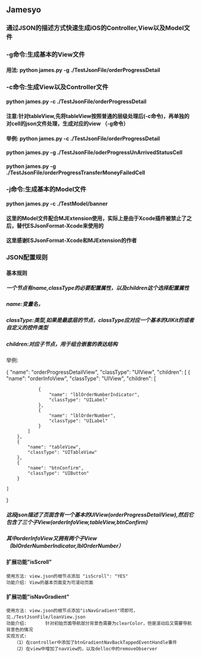 ## Jamesyo
### 通过JSON的描述方式快速生成iOS的Controller,View以及Model文件

### -g命令:生成基本的View文件
#### 用法: python james.py -g ./TestJsonFile/orderProgressDetail

### -c命令:生成View以及Controller文件
#### python james.py -c ./TestJsonFile/orderProgressDetail

#### 注意:针对tableView,先将tableView按照普通的层级处理后(-c命令)，再单独的对cell的json文件处理，生成对应的view （-g命令）
#### 举例: python james.py -c ./TestJsonFile/orderProgressDetail
#### python james.py -g ./TestJsonFile/oderProgressUnArrivedStatusCell
#### python james.py -g ./TestJsonFile/orderProgressTransferMoneyFailedCell

### -j命令:生成基本的Model文件
#### python james.py -c ./TestModel/banner

#### 这里的Model文件配合MJExtension使用，实际上是由于Xcode插件被禁止了之后，替代ESJsonFormat-Xcode来使用的
#### 这里感谢ESJsonFormat-Xcode和MJExtension的作者


### JSON配置规则
#### 基本规则
  ##### 一个节点有name,classType的必要配置属性，以及children这个选择配置属性
  ##### name:变量名，
  ##### classType:类型,如果是最底层的节点，classType应对应一个基本的UIKit的或者自定义的控件类型
  ##### children:对应子节点，用于组合嵌套的表达结构

  举例:

  {
    "name": "orderProgressDetailView",
    "classType": "UIView",
    "children": [
        {
            "name": "orderInfoView",
            "classType": "UIView",
            "children": [

                {
                    "name": "lblOrderNumberIndicator",
                    "classType": "UILabel"
                },
                {
                    "name": "lblOrderNumber",
                    "classType": "UILabel"
                }
            ]
        },
        {
            "name": "tableView",
            "classType": "UITableView"
        },
        {
            "name": "btnConfirm",
            "classType": "UIButton"
        }

    ]

}

##### 这段json描述了页面含有一个基本的UIView(orderProgressDetailView),然后它包含了三个子View(orderInfoView,tableView,btnConfirm)
##### 其中orderInfoView又拥有两个子View（lblOrderNumberIndicator,lblOrderNumber）


#### 扩展功能"isScroll"
    使用方法: view.json的根节点添加 "isScroll": "YES"
    功能介绍: View的基本页面变为可滚动页面
 

#### 扩展功能"isNavGradient"
    使用方法: view.json的根节点添加"isNavGradient"项即可，见./TestJsonFile/loanView.json
    功能介绍:       针对初始页面导航部分背景色需要为clearColor，但是滚动后又需要导航背景色的情况
    实现方式: 
       （1）在controller中添加了btnGradientNavBackTappedEventHandle事件
       （2）在view中增加了navView的，以及delloc中的removeObserver